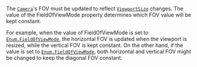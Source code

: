 The [`Camera`](https://create.roblox.com/docs/reference/engine/classes/Camera)'s FOV must be updated to reflect
[`ViewportSize`](https://create.roblox.com/docs/reference/engine/classes/Camera#ViewportSize) changes. The value of the
FieldOfViewMode property determines which FOV value will be kept constant.

For example, when the value of FieldOfViewMode is set to
[`Enum.FieldOfViewMode`](https://create.roblox.com/docs/reference/engine/enums/FieldOfViewMode), the horizontal FOV is updated when the
viewport is resized, while the vertical FOV is kept constant. On the other
hand, if the value is set to [`Enum.FieldOfViewMode`](https://create.roblox.com/docs/reference/engine/enums/FieldOfViewMode), both
horizontal and vertical FOV might be changed to keep the diagonal FOV
constant.